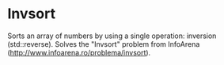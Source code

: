 # Invsort
Sorts an array of numbers by using a single operation: inversion (std::reverse). Solves the "Invsort" problem from InfoArena (http://www.infoarena.ro/problema/invsort).

